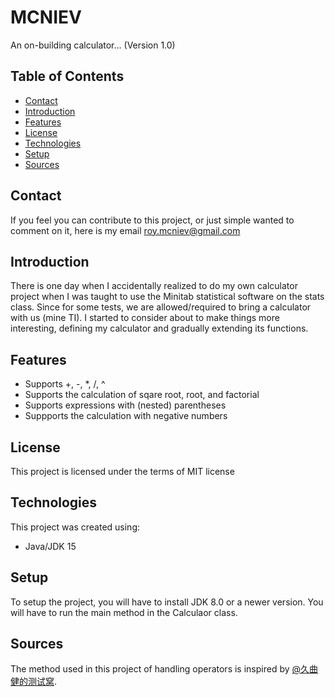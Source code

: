 # MCNIEV
An on-building calculator... (Version 1.0)

## Table of Contents
* [Contact](#Contact)
* [Introduction](#Introduction)
* [Features](#Features)
* [License](#License)
* [Technologies](#Technologies)
* [Setup](#Setup)
* [Sources](#Sources)

## Contact
If you feel you can contribute to this project, or just simple wanted to comment on it, here is my email [roy.mcniev@gmail.com](roy.mcniev@gmail.com)

## Introduction
There is one day when I accidentally realized to do my own calculator project when I was taught to use the Minitab statistical software on the stats class. Since for some tests, we are allowed/required to bring a calculator with us (mine TI). I started to consider about to make things more interesting, defining my calculator and gradually extending its functions.

## Features
* Supports +, -, *, /, ^
* Supports the calculation of sqare root, root, and factorial
* Supports expressions with (nested) parentheses
* Suppports the calculation with negative numbers

## License
This project is licensed under the terms of MIT license

## Technologies
This project was created using:
* Java/JDK 15

## Setup
To setup the project, you will have to install JDK 8.0 or a newer version. You will have to run the main method in the Calculaor class.

## Sources
The method used in this project of handling operators is inspired by [@久曲健的测试窝](https://www.cnblogs.com/longronglang/p/13693065.html?ivk_sa=1024320u).
